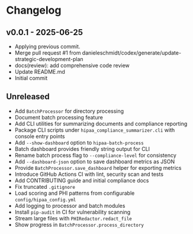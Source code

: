 # Changelog

## v0.0.1 - 2025-06-25

- Applying previous commit.
- Merge pull request #1 from danieleschmidt/codex/generate/update-strategic-development-plan
- docs(review): add comprehensive code review
- Update README.md
- Initial commit

## Unreleased

- Add `BatchProcessor` for directory processing
- Document batch processing feature
- Add CLI utilities for summarizing documents and compliance reporting
- Package CLI scripts under `hipaa_compliance_summarizer.cli` with console
  entry points
- Add `--show-dashboard` option to `hipaa-batch-process`
- Batch dashboard provides friendly string output for CLI
- Rename batch process flag to `--compliance-level` for consistency
- Add `--dashboard-json` option to save dashboard metrics as JSON
- Provide `BatchProcessor.save_dashboard` helper for exporting metrics
- Introduce GitHub Actions CI with lint, security scan and tests
- Add CONTRIBUTING guide and initial compliance docs
- Fix truncated `.gitignore`
- Load scoring and PHI patterns from configurable `config/hipaa_config.yml`
- Add logging to processor and batch modules
- Install `pip-audit` in CI for vulnerability scanning
- Stream large files with `PHIRedactor.redact_file`
- Show progress in `BatchProcessor.process_directory`
